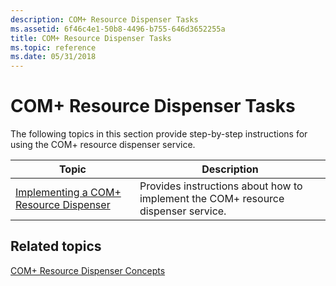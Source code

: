 ```yaml
---
description: COM+ Resource Dispenser Tasks
ms.assetid: 6f46c4e1-50b8-4496-b755-646d3652255a
title: COM+ Resource Dispenser Tasks
ms.topic: reference
ms.date: 05/31/2018
---
```


# COM+ Resource Dispenser Tasks

The following topics in this section provide step-by-step instructions for using the COM+ resource dispenser service.



| Topic                                                                                           | Description                                                                                  |
|-------------------------------------------------------------------------------------------------|----------------------------------------------------------------------------------------------|
| [Implementing a COM+ Resource Dispenser](implementing-a-com--resource-dispenser.md)<br/> | Provides instructions about how to implement the COM+ resource dispenser service.<br/> |



 

## Related topics

<dl> <dt>

[COM+ Resource Dispenser Concepts](com--resource-dispenser-concepts.md)
</dt> </dl>

 

 




